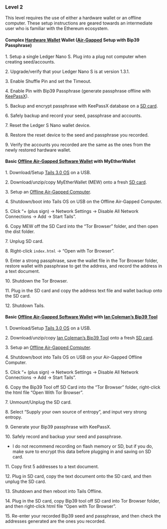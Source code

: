 ### Level 2

This level requires the use of either a hardware wallet or an offline computer. These setup instructions are geared towards an intermediate user who is familiar with the Ethereum ecosystem.

#### Complex [Hardware Wallet](https://tra38.gitbooks.io/pro-tips-for-ethereum-wallet-management/content/hardware-wallets.html) Wallet ([Air-Gapped](https://tra38.gitbooks.io/pro-tips-for-ethereum-wallet-management/content/offline-computing/building-your-offline-air-gapped-computer.html) Setup with Bip39 Passphrase)

 1\. Setup a single Ledger Nano S. Plug into a plug not computer when creating seed/accounts.
 
 2\. Upgrade/verify that your Ledger Nano S is at version 1.3.1.
 
 3\. Enable Shuffle Pin and set the Timeout.
 
 4\. Enable Pin with Bip39 Passphrase (generate passphrase offline with [KeePassX](https://tra38.gitbooks.io/pro-tips-for-ethereum-wallet-management/content/password-management/using-keepassx-to-generate-and-store-secure-passphrases.html)).
 
 5\. Backup and encrypt passphrase with KeePassX database on a [SD card](https://tra38.gitbooks.io/pro-tips-for-ethereum-wallet-management/content/offline-computing/why-sd-cards-over-usb-keys.html).
 
 6\. Safely backup and record your seed, passphrase and accounts.
 
 7\. Reset the Ledger S Nano wallet device.
 
 8\. Restore the reset device to the seed and passphrase you recorded.
 
 9\. Verify the accounts you recorded are the same as the ones from the newly restored hardware wallet.
 
#### Basic [Offline Air-Gapped Software Wallet](https://tra38.gitbooks.io/pro-tips-for-ethereum-wallet-management/content/offline-computing/building-your-offline-air-gapped-computer.html) with MyEtherWallet

 1\. Download/Setup [Tails 3.0 OS](https://tra38.gitbooks.io/pro-tips-for-ethereum-wallet-management/content/tails-os.html) on a USB.
 
 2\. Download/unzip/copy MyEtherWallet (MEW) onto a fresh [SD card](https://tra38.gitbooks.io/pro-tips-for-ethereum-wallet-management/content/offline-computing/why-sd-cards-over-usb-keys.html).
 
 3\. Setup an [Offline Air-Gapped Computer](https://tra38.gitbooks.io/pro-tips-for-ethereum-wallet-management/content/offline-computing/building-your-offline-air-gapped-computer.html).
 
 4\. Shutdown/boot into Tails OS on USB on the Offline Air-Gapped Computer.
 
 5\. Click “+ (plus sign) -> Network Settings -> Disable All Network Connections -> Add -> Start Tails”.
 
 6\. Copy MEW off the SD Card into the “Tor Browser” folder, and then open the dist folder.
 
 7\. Unplug SD card.
 
 8\. Right-click `index.html` -> “Open with Tor Browser”.
 
 9\. Enter a strong passphrase, save the wallet file in the Tor Browser folder, restore wallet with passphrase to get the address, and record the address in a text document.
 
 10\. Shutdown the Tor Browser.
 
 11\. Plug in the SD card and copy the address text file and wallet backup onto the SD card.
 
 12\. Shutdown Tails.
 
#### Basic [Offline Air-Gapped Software Wallet](https://tra38.gitbooks.io/pro-tips-for-ethereum-wallet-management/content/offline-computing/building-your-offline-air-gapped-computer.html) with [Ian Coleman’s Bip39 Tool](https://tra38.gitbooks.io/pro-tips-for-ethereum-wallet-management/content/ethereum-wallet-basics/ian-colemans-bip39-tool.html)

  1\. Download/Setup [Tails 3.0 OS](https://tra38.gitbooks.io/pro-tips-for-ethereum-wallet-management/content/tails-os.html) on a USB.
  
  2\. Download/unzip/copy [Ian Coleman’s Bip39 Tool](https://tra38.gitbooks.io/pro-tips-for-ethereum-wallet-management/content/ethereum-wallet-basics/ian-colemans-bip39-tool.html) onto a fresh [SD card](https://tra38.gitbooks.io/pro-tips-for-ethereum-wallet-management/content/offline-computing/why-sd-cards-over-usb-keys.html).
  
 3\. Setup an [Offline Air-Gapped Computer](https://tra38.gitbooks.io/pro-tips-for-ethereum-wallet-management/content/offline-computing/building-your-offline-air-gapped-computer.html).
 
 4\. Shutdown/boot into Tails OS on USB on your Air-Gapped Offline Computer.
 
 5\. Click “+ (plus sign) -> Network Settings -> Disable All Network Connections -> Add -> Start Tails”.
 
 6\. Copy the Bip39 Tool off SD Card into the “Tor Browser” folder, right-click the html file “Open With Tor Browser”.
 
 7\. Unmount/Unplug the SD card.
 
 8\. Select “Supply your own source of entropy”, and input very strong entropy.
 
 9\. Generate your Bip39 passphrase with KeePassX.
 
 10\. Safely record and backup your seed and passphrase.
<ul><li>I do not recommend recording on flash memory or SD, but if you do, make sure to encrypt this data before plugging in and saving on SD card.</li></ul>

 11\. Copy first 5 addresses to a text document.
 
 12\. Plug in SD card, copy the text document onto the SD card, and then unplug the SD card.
 
 13\. Shutdown and then reboot into Tails Offline.
 
 14\. Plug in the SD card, copy Bip39 tool off SD card into Tor Browser folder, and then right-click html file “Open with Tor Browser”.
 
 15\. Re-enter your recorded Bip39 seed and passphrase, and then check the addresses generated are the ones you recorded.